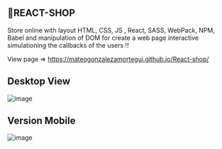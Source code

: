 ## 🚀REACT-SHOP 
Store online with layout HTML, CSS, JS , React, SASS, WebPack, NPM, Babel and manipulation of DOM for create a web page interactive simulationing the callbacks of the users !!

View page => https://mateogonzalezamortegui.github.io/React-shop/

## Desktop View
![image](https://user-images.githubusercontent.com/108773631/185835740-05a7fbf6-4229-4a05-b9f8-529cea9a6cdc.png)

## Version Mobile
![image](https://user-images.githubusercontent.com/108773631/185837002-819ed106-8f52-40dc-8558-2e42bc30f6e8.png)
